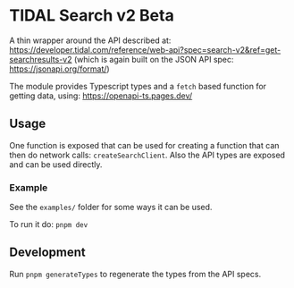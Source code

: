 # TIDAL Search v2 Beta

A thin wrapper around the API described at: https://developer.tidal.com/reference/web-api?spec=search-v2&ref=get-searchresults-v2 (which is again built on the JSON API spec: https://jsonapi.org/format/)

The module provides Typescript types and a `fetch` based function for getting data, using: https://openapi-ts.pages.dev/

## Usage

One function is exposed that can be used for creating a function that can then do network calls: `createSearchClient`. Also the API types are exposed and can be used directly.

### Example
See the `examples/` folder for some ways it can be used.

To run it do: `pnpm dev`

## Development

Run `pnpm generateTypes` to regenerate the types from the API specs.
